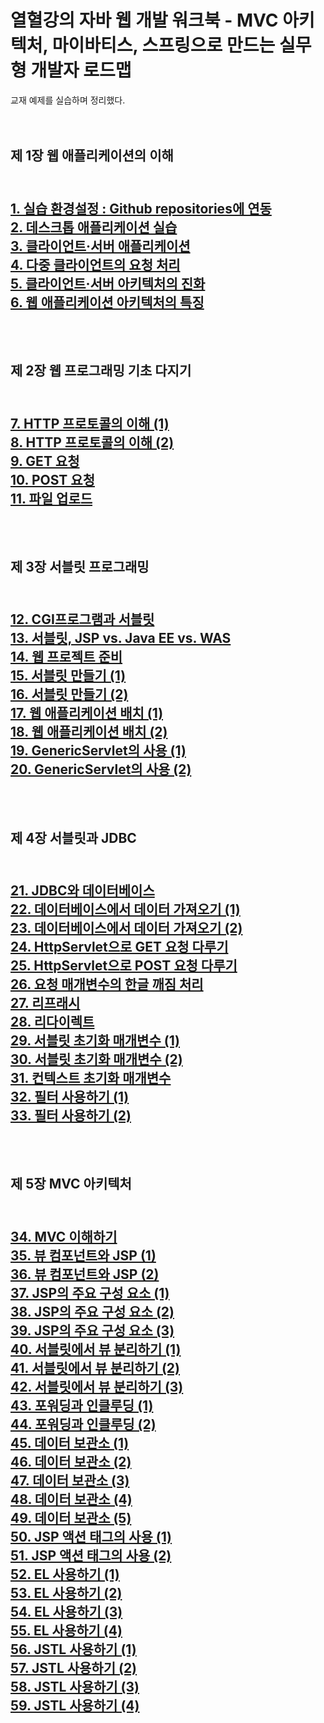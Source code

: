 # 열혈강의 자바 웹 개발 워크북 - MVC 아키텍처, 마이바티스, 스프링으로 만드는 실무형 개발자 로드맵
교재 예제를 실습하며 정리했다.<br/><br/><br/>

<h2>제 1장 웹 애플리케이션의 이해<h2/><br/>
  <a href="https://stbhg5.tistory.com/14?category=906090" >1. 실습 환경설정 : Github repositories에 연동</a><br/>
  <a href="https://stbhg5.tistory.com/15" >2. 데스크톱 애플리케이션 실습</a><br/>
  <a href="https://stbhg5.tistory.com/16" >3. 클라이언트·서버 애플리케이션</a><br/>
  <a href="https://stbhg5.tistory.com/17" >4. 다중 클라이언트의 요청 처리</a><br/>
  <a href="https://stbhg5.tistory.com/18" >5. 클라이언트·서버 아키텍처의 진화</a><br/>
  <a href="https://stbhg5.tistory.com/19" >6. 웹 애플리케이션 아키텍처의 특징</a><br/>
  <br/><br/>

<h2>제 2장 웹 프로그래밍 기초 다지기<h2/><br/>
  <a href="https://stbhg5.tistory.com/20" >7. HTTP 프로토콜의 이해 (1)</a><br/>
  <a href="https://stbhg5.tistory.com/21" >8. HTTP 프로토콜의 이해 (2)</a><br/>
  <a href="https://stbhg5.tistory.com/22" >9. GET 요청</a><br/>
  <a href="https://stbhg5.tistory.com/23" >10. POST 요청</a><br/>
  <a href="https://stbhg5.tistory.com/24" >11. 파일 업로드</a><br/>
  <br/><br/>
  
<h2>제 3장 서블릿 프로그래밍<h2/><br/>
  <a href="https://stbhg5.tistory.com/25" >12. CGI프로그램과 서블릿</a><br/>
  <a href="https://stbhg5.tistory.com/26" >13. 서블릿, JSP vs. Java EE vs. WAS</a><br/>
  <a href="https://stbhg5.tistory.com/27?category=906090" >14. 웹 프로젝트 준비</a><br/>
  <a href="https://stbhg5.tistory.com/28" >15. 서블릿 만들기 (1)</a><br/>
  <a href="https://stbhg5.tistory.com/29" >16. 서블릿 만들기 (2)</a><br/>
  <a href="https://stbhg5.tistory.com/30" >17. 웹 애플리케이션 배치 (1)</a><br/>
  <a href="https://stbhg5.tistory.com/31" >18. 웹 애플리케이션 배치 (2)</a><br/>
  <a href="https://stbhg5.tistory.com/32" >19. GenericServlet의 사용 (1)</a><br/>
  <a href="https://stbhg5.tistory.com/33" >20. GenericServlet의 사용 (2)</a><br/>
  <br/><br/>
  
<h2>제 4장 서블릿과 JDBC<h2/><br/>
  <a href="https://stbhg5.tistory.com/34" >21. JDBC와 데이터베이스</a><br/>
  <a href="https://stbhg5.tistory.com/35" >22. 데이터베이스에서 데이터 가져오기 (1)</a><br/>
  <a href="https://stbhg5.tistory.com/36" >23. 데이터베이스에서 데이터 가져오기 (2)</a><br/>
  <a href="https://stbhg5.tistory.com/37" >24. HttpServlet으로 GET 요청 다루기</a><br/>
  <a href="https://stbhg5.tistory.com/38" >25. HttpServlet으로 POST 요청 다루기</a><br/>
  <a href="https://stbhg5.tistory.com/39" >26. 요청 매개변수의 한글 깨짐 처리</a><br/>
  <a href="https://stbhg5.tistory.com/40" >27. 리프래시</a><br/>
  <a href="https://stbhg5.tistory.com/41" >28. 리다이렉트</a><br/>
  <a href="https://stbhg5.tistory.com/42" >29. 서블릿 초기화 매개변수 (1)</a><br/>
  <a href="https://stbhg5.tistory.com/43" >30. 서블릿 초기화 매개변수 (2)</a><br/>
  <a href="https://stbhg5.tistory.com/44" >31. 컨텍스트 초기화 매개변수</a><br/>
  <a href="https://stbhg5.tistory.com/45" >32. 필터 사용하기 (1)</a><br/>
  <a href="https://stbhg5.tistory.com/46" >33. 필터 사용하기 (2)</a><br/>
  <br/><br/>
  
<h2>제 5장 MVC 아키텍처<h2/><br/>
  <a href="https://stbhg5.tistory.com/47" >34. MVC 이해하기</a><br/>
  <a href="https://stbhg5.tistory.com/48" >35. 뷰 컴포넌트와 JSP (1)</a><br/>
  <a href="https://stbhg5.tistory.com/49" >36. 뷰 컴포넌트와 JSP (2)</a><br/>
  <a href="https://stbhg5.tistory.com/50" >37. JSP의 주요 구성 요소 (1)</a><br/>
  <a href="https://stbhg5.tistory.com/51" >38. JSP의 주요 구성 요소 (2)</a><br/>
  <a href="https://stbhg5.tistory.com/52" >39. JSP의 주요 구성 요소 (3)</a><br/>
  <a href="https://stbhg5.tistory.com/53" >40. 서블릿에서 뷰 분리하기 (1)</a><br/>
  <a href="https://stbhg5.tistory.com/55" >41. 서블릿에서 뷰 분리하기 (2)</a><br/>
  <a href="https://stbhg5.tistory.com/56" >42. 서블릿에서 뷰 분리하기 (3)</a><br/>
  <a href="https://stbhg5.tistory.com/57" >43. 포워딩과 인클루딩 (1)</a><br/>
  <a href="https://stbhg5.tistory.com/58" >44. 포워딩과 인클루딩 (2)</a><br/>
  <a href="https://stbhg5.tistory.com/59" >45. 데이터 보관소 (1)</a><br/>
  <a href="https://stbhg5.tistory.com/60" >46. 데이터 보관소 (2)</a><br/>
  <a href="https://stbhg5.tistory.com/61" >47. 데이터 보관소 (3)</a><br/>
  <a href="https://stbhg5.tistory.com/62" >48. 데이터 보관소 (4)</a><br/>
  <a href="https://stbhg5.tistory.com/63" >49. 데이터 보관소 (5)</a><br/>
  <a href="https://stbhg5.tistory.com/64" >50. JSP 액션 태그의 사용 (1)</a><br/>
  <a href="https://stbhg5.tistory.com/65" >51. JSP 액션 태그의 사용 (2)</a><br/>
  <a href="https://stbhg5.tistory.com/66" >52. EL 사용하기 (1)</a><br/>
  <a href="https://stbhg5.tistory.com/67" >53. EL 사용하기 (2)</a><br/>
  <a href="https://stbhg5.tistory.com/68" >54. EL 사용하기 (3)</a><br/>
  <a href="https://stbhg5.tistory.com/69" >55. EL 사용하기 (4)</a><br/>
  <a href="https://stbhg5.tistory.com/70" >56. JSTL 사용하기 (1)</a><br/>
  <a href="https://stbhg5.tistory.com/71" >57. JSTL 사용하기 (2)</a><br/>
  <a href="https://stbhg5.tistory.com/72" >58. JSTL 사용하기 (3)</a><br/>
  <a href="https://stbhg5.tistory.com/73" >59. JSTL 사용하기 (4)</a><br/>
  <br/><br/>
  
